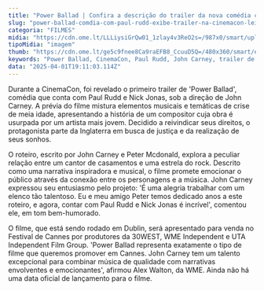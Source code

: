 ```yaml
---
title: "Power Ballad | Confira a descrição do trailer da nova comédia com Paul Rudd apresentado na CinemaCon"
slug: "power-ballad-comdia-com-paul-rudd-exibe-trailer-na-cinemacon-leia-descrio"
categoria: "FILMES"
midia: "https://cdn.ome.lt/LLLiysiGrQw01_1zlay4v3ReO2s=/987x0/smart/uploads/conteudo/fotos/OMELETE_CAPA_-_2025-04-01T152450.534.png"
tipoMidia: "imagem"
thumb: "https://cdn.ome.lt/ge5c9fnee8Ca9raEFB8_CcuuD5Q=/480x360/smart/extras/conteudos/omelete_THUMB_-_2025-04-01T152438.288.png"
keywords: "Power Ballad, CinemaCon, Paul Rudd, John Carney, trailer de filme"
data: "2025-04-01T19:11:03.114Z"
---
```


Durante a CinemaCon, foi revelado o primeiro trailer de 'Power Ballad', comédia que conta com Paul Rudd e Nick Jonas, sob a direção de John Carney. A prévia do filme mistura elementos musicais e temáticas de crise de meia idade, apresentando a história de um compositor cuja obra é usurpada por um artista mais jovem. Decidido a reivindicar seus direitos, o protagonista parte da Inglaterra em busca de justiça e da realização de seus sonhos.

O roteiro, escrito por John Carney e Peter Mcdonald, explora a peculiar relação entre um cantor de casamentos e uma estrela do rock. Descrito como uma narrativa inspiradora e musical, o filme promete emocionar o público através da conexão entre os personagens e a música. John Carney expressou seu entusiasmo pelo projeto: 'É uma alegria trabalhar com um elenco tão talentoso. Eu e meu amigo Peter temos dedicado anos a este roteiro, e agora, contar com Paul Rudd e Nick Jonas é incrível', comentou ele, em tom bem-humorado.

O filme, que está sendo rodado em Dublin, será apresentado para venda no Festival de Cannes por produtores da 30WEST, WME Independent e UTA Independent Film Group. 'Power Ballad representa exatamente o tipo de filme que queremos promover em Cannes. John Carney tem um talento excepcional para combinar música de qualidade com narrativas envolventes e emocionantes', afirmou Alex Walton, da WME. Ainda não há uma data oficial de lançamento para o filme.